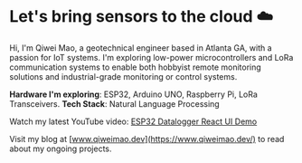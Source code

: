 # Let's bring sensors to the cloud ☁️
Hi, I'm Qiwei Mao, a geotechnical engineer based in Atlanta GA, with a passion for IoT systems. I'm exploring low-power microcontrollers and LoRa communication systems to enable both hobbyist remote monitoring solutions and industrial-grade monitoring or control systems.

**Hardware I'm exploring**: ESP32, Arduino UNO, Raspberry Pi, LoRa Transceivers.
**Tech Stack**: Natural Language Processing

Watch my latest YouTube video: [ESP32 Datalogger React UI Demo](https://www.youtube.com/watch?v=CaR1bvXQmzk)

Visit my blog at [www.qiweimao.dev](https://www.qiweimao.dev/) to read about my ongoing projects.
